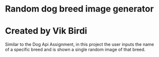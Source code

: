 # Random dog breed image generator

# Created by Vik Birdi

Similar to the Dog Api Assignment, in this project the user inputs the name of a specific breed and is shown a single random image of that breed.
